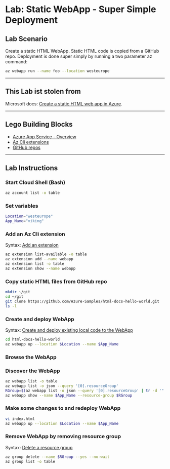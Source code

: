 # Lab: Static WebApp - Super Simple Deployment

## Lab Scenario

Create a static HTML WebApp. Static HTML code is copied from a GitHub repo. Deployment is done super simply by running a two parameter az command:

```bash
az webapp run --name foo --location westeurope
```

---

## This Lab ist stolen from

Microsoft docs: [Create a static HTML web app in Azure](https://docs.microsoft.com/en-us/azure/app-service/app-service-web-get-started-html).

---

## Lego Building Blocks

* [Azure App Service - Overview](https://azure.microsoft.com/en-us/resources/videos/azure-app-service-overview/)
* [Az Cli extensions](https://github.com/Azure/azure-cli/tree/master/doc/extensions)
* [GitHub repos](https://help.github.com/articles/cloning-a-repository/)

---

## Lab Instructions

### Start Cloud Shell (Bash)

```bash
az account list -o table
```

### Set variables

```bash
Location="westeurope"
App_Name="viking"
```

### Add an Az Cli extension

Syntax: [Add an extension](https://docs.microsoft.com/de-de/cli/azure/extension?view=azure-cli-latest#az-extension-add)

```bash
az extension list-available -o table
az extension add --name webapp
az extension list -o table
az extension show --name webapp
```

### Copy static HTML files from GitHub repo

```bash
mkdir ~/git
cd ~/git
git clone https://github.com/Azure-Samples/html-docs-hello-world.git
ls -l
```

### Create and deploy WebApp

Syntax: [Create and deploy existing local code to the WebApp](https://docs.microsoft.com/en-us/cli/azure/webapp?view=azure-cli-latest#az-webapp-up)

```bash
cd html-docs-hello-world
az webapp up --location $Location --name $App_Name
```

### Browse the WebApp

### Discover the WebApp

```bash
az webapp list -o table
az webapp list -o json --query '[0].resourceGroup'
RGroup=$(az webapp list -o json --query '[0].resourceGroup' | tr -d '"')
az webapp show --name $App_Name --resource-group $RGroup
```

### Make some changes to and redeploy WebApp

```bash
vi index.html
az webapp up --location $Location --name $App_Name
```

### Remove WebApp by removing resource group

Syntax: [Delete a resource group](https://docs.microsoft.com/en-us/cli/azure/group?view=azure-cli-latest#az-group-delete)

```bash
az group delete --name $RGroup --yes --no-wait
az group list -o table
```

